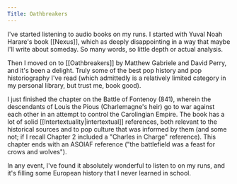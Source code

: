 ```yaml
---
Title: Oathbreakers
---
```

I've started listening to audio books on my runs. I started with Yuval Noah Harare's book [[Nexus]], which as deeply disappointing in a way that maybe I'll write about someday. So many words, so little depth or actual analysis. 

Then I moved on to [[Oathbreakers]] by Matthew Gabriele and David Perry, and it's been a delight. Truly some of the best pop history and pop historiography I've read (which admittedly is a relatively limited category in my personal library, but trust me, book good).

I just finished the chapter on the Battle of Fontenoy (841), wherein the descendants of Louis the Pious (Charlemagne's heir) go to war against each other in an attempt to control the Carolingian Empire. The book has a lot of solid [[Intertextuality|intertextual]] references, both relevant to the historical sources and to pop culture that was informed by them (and some not; if I recall Chapter 2 included a "Charles in Charge" reference). This chapter ends with an ASOIAF reference ("the battlefield was a feast for crows and wolves").

In any event, I've found it absolutely wonderful to listen to on my runs, and it's filling some European history that I never learned in school.